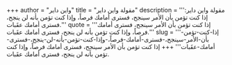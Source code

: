 +++
author = "واين داير"
title = "مقولة واين داير"
description = '''مقولة واين داير: إذا كنت تؤمن بأن الأمر سينجح، فسترى أمامك فرصاً، وإذا كنت تؤمن بأنه لن ينجح، فسترى أمامك عقَبات.'''
quote = '''إذا كنت تؤمن بأن الأمر سينجح، فسترى أمامك فرصاً، وإذا كنت تؤمن بأنه لن ينجح، فسترى أمامك عقَبات.'''
slug = '''إذا-كنت-تؤمن-بأن-الأمر-سينجح،-فسترى-أمامك-فرصاً،-وإذا-كنت-تؤمن-بأنه-لن-ينجح،-فسترى-أمامك-عقَبات'''
+++
إذا كنت تؤمن بأن الأمر سينجح، فسترى أمامك فرصاً، وإذا كنت تؤمن بأنه لن ينجح، فسترى أمامك عقَبات.
